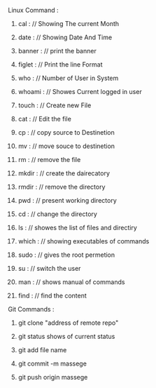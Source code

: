 Linux Command :

1. cal : // Showing The current Month

2. date : // Showing Date And Time

3. banner : // print the banner

4. figlet : // Print the line Format

5. who :  // Number of User in System

6. whoami : // Showes Current logged in user

7. touch : // Create new File 

8. cat : // Edit the file

9. cp : // copy source to Destinetion

10. mv : // move souce to destinetion

11. rm : //  remove the file

12. mkdir : // create the dairecatory

13. rmdir : // remove the directory

14. pwd : // present working directory

15. cd : // change the directory

16. ls : // showes the list of files and directiry

17. which : // showing executables of commands

18. sudo : // gives the root permetion

19. su : // switch the user

20. man : // shows manual of commands

21. find : // find the content

Git Commands :

1. git clone "address of remote repo"

2. git status shows of current status

3. git add file name

4. git commit -m massege

5. git push origin massege
